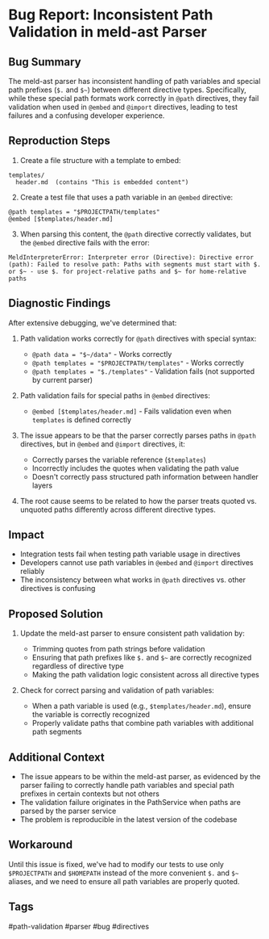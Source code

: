 # Bug Report: Inconsistent Path Validation in meld-ast Parser

## Bug Summary
The meld-ast parser has inconsistent handling of path variables and special path prefixes (`$.` and `$~`) between different directive types. Specifically, while these special path formats work correctly in `@path` directives, they fail validation when used in `@embed` and `@import` directives, leading to test failures and a confusing developer experience.

## Reproduction Steps
1. Create a file structure with a template to embed:
```
templates/
  header.md  (contains "This is embedded content")
```

2. Create a test file that uses a path variable in an `@embed` directive:
```
@path templates = "$PROJECTPATH/templates"
@embed [$templates/header.md]
```

3. When parsing this content, the `@path` directive correctly validates, but the `@embed` directive fails with the error:
```
MeldInterpreterError: Interpreter error (Directive): Directive error (path): Failed to resolve path: Paths with segments must start with $. or $~ - use $. for project-relative paths and $~ for home-relative paths
```

## Diagnostic Findings
After extensive debugging, we've determined that:

1. Path validation works correctly for `@path` directives with special syntax:
   - `@path data = "$~/data"` - Works correctly
   - `@path templates = "$PROJECTPATH/templates"` - Works correctly
   - `@path templates = "$./templates"` - Validation fails (not supported by current parser)

2. Path validation fails for special paths in `@embed` directives:
   - `@embed [$templates/header.md]` - Fails validation even when `templates` is defined correctly

3. The issue appears to be that the parser correctly parses paths in `@path` directives, but in `@embed` and `@import` directives, it:
   - Correctly parses the variable reference (`$templates`)
   - Incorrectly includes the quotes when validating the path value
   - Doesn't correctly pass structured path information between handler layers

4. The root cause seems to be related to how the parser treats quoted vs. unquoted paths differently across different directive types.

## Impact
- Integration tests fail when testing path variable usage in directives
- Developers cannot use path variables in `@embed` and `@import` directives reliably
- The inconsistency between what works in `@path` directives vs. other directives is confusing

## Proposed Solution
1. Update the meld-ast parser to ensure consistent path validation by:
   - Trimming quotes from path strings before validation
   - Ensuring that path prefixes like `$.` and `$~` are correctly recognized regardless of directive type
   - Making the path validation logic consistent across all directive types

2. Check for correct parsing and validation of path variables:
   - When a path variable is used (e.g., `$templates/header.md`), ensure the variable is correctly recognized
   - Properly validate paths that combine path variables with additional path segments

## Additional Context
- The issue appears to be within the meld-ast parser, as evidenced by the parser failing to correctly handle path variables and special path prefixes in certain contexts but not others
- The validation failure originates in the PathService when paths are parsed by the parser service
- The problem is reproducible in the latest version of the codebase

## Workaround
Until this issue is fixed, we've had to modify our tests to use only `$PROJECTPATH` and `$HOMEPATH` instead of the more convenient `$.` and `$~` aliases, and we need to ensure all path variables are properly quoted.

## Tags
#path-validation #parser #bug #directives 